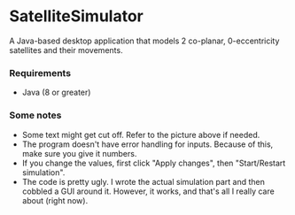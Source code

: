 # SatelliteSimulator
A Java-based desktop application that models 2 co-planar, 0-eccentricity satellites and their movements.

### Requirements
- Java (8 or greater)

### Some notes
- Some text might get cut off. Refer to the picture above if needed.
- The program doesn't have error handling for inputs. Because of this, make sure you give it numbers.
- If you change the values, first click "Apply changes", then "Start/Restart simulation".
- The code is pretty ugly. I wrote the actual simulation part and then cobbled a GUI around it. However, it works, and that's all I really care about (right now).
